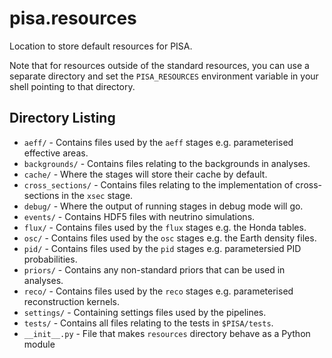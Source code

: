 # pisa.resources

Location to store default resources for PISA.

Note that for resources outside of the standard resources, you can use a separate directory and set the `PISA_RESOURCES` environment variable in your shell pointing to that directory.


## Directory Listing

* `aeff/` - Contains files used by the `aeff` stages e.g. parameterised effective areas.
* `backgrounds/` - Contains files relating to the backgrounds in analyses.
* `cache/` - Where the stages will store their cache by default.
* `cross_sections/` - Contains files relating to the implementation of cross-sections in the `xsec` stage.
* `debug/` - Where the output of running stages in debug mode will go.
* `events/` - Contains HDF5 files with neutrino simulations.
* `flux/` - Contains files used by the `flux` stages e.g. the Honda tables.
* `osc/` - Contains files used by the `osc` stages e.g. the Earth density files.
* `pid/` - Contains files used by the `pid` stages e.g. parametersied PID probabilities. 
* `priors/` - Contains any non-standard priors that can be used in analyses.
* `reco/` - Contains files used by the `reco` stages e.g. parameterised reconstruction kernels.
* `settings/` - Containing settings files used by the pipelines.
* `tests/` - Contains all files relating to the tests in `$PISA/tests`.
* `__init__.py` - File that makes `resources` directory behave as a Python module